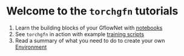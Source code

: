 # Welcome to the `torchgfn` tutorials

1. Learn the building blocks of your GflowNet with [notebooks](https://github.com/saleml/torchgfn/tree/master/tutorials/notebooks/)
2. See `torchgfn` in action with example [training scripts](https://github.com/saleml/torchgfn/tree/master/tutorials/examples/)
3. Read a summary of what you need to do to create your own [Environment](https://github.com/saleml/torchgfn/tree/master/tutorials/ENV.md)
